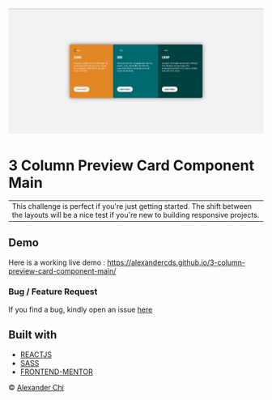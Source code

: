 # ![3 Column Preview Card Component Main](https://raw.githubusercontent.com/alexandercds/3-column-preview-card-component-main/master/src/assets/images/preview.jpg)
# 3 Column Preview Card Component Main
<table>
<tr>
<td>
  This challenge is perfect if you're just getting started. The shift between the layouts will be a nice test if you're new to building responsive projects.
</td>
</tr>
</table>


## Demo
Here is a working live demo :  https://alexandercds.github.io/3-column-preview-card-component-main/

### Bug / Feature Request

If you find a bug, kindly open an issue [here](https://github.com/alexandercds/3-column-preview-card-component-main/issues/new)

## Built with 

- [REACTJS](https://reactjs.org/)
- [SASS](https://sass-lang.com/)
- [FRONTEND-MENTOR](https://www.frontendmentor.io/challenges/)


© [Alexander Chi ](https://github.com/alexandercds)